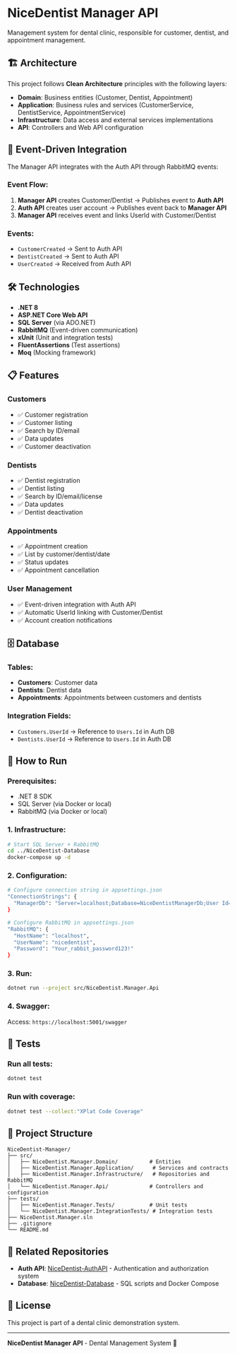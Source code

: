 # NiceDentist Manager API

Management system for dental clinic, responsible for customer, dentist, and appointment management.

## 🏗️ Architecture

This project follows **Clean Architecture** principles with the following layers:

- **Domain**: Business entities (Customer, Dentist, Appointment)
- **Application**: Business rules and services (CustomerService, DentistService, AppointmentService)
- **Infrastructure**: Data access and external services implementations
- **API**: Controllers and Web API configuration

## 🔄 Event-Driven Integration

The Manager API integrates with the Auth API through RabbitMQ events:

### Event Flow:
1. **Manager API** creates Customer/Dentist → Publishes event to **Auth API**
2. **Auth API** creates user account → Publishes event back to **Manager API**
3. **Manager API** receives event and links UserId with Customer/Dentist

### Events:
- `CustomerCreated` → Sent to Auth API
- `DentistCreated` → Sent to Auth API  
- `UserCreated` → Received from Auth API

## 🛠️ Technologies

- **.NET 8**
- **ASP.NET Core Web API**
- **SQL Server** (via ADO.NET)
- **RabbitMQ** (Event-driven communication)
- **xUnit** (Unit and integration tests)
- **FluentAssertions** (Test assertions)
- **Moq** (Mocking framework)

## 📋 Features

### Customers
- ✅ Customer registration
- ✅ Customer listing
- ✅ Search by ID/email
- ✅ Data updates
- ✅ Customer deactivation

### Dentists
- ✅ Dentist registration
- ✅ Dentist listing
- ✅ Search by ID/email/license
- ✅ Data updates
- ✅ Dentist deactivation

### Appointments
- ✅ Appointment creation
- ✅ List by customer/dentist/date
- ✅ Status updates
- ✅ Appointment cancellation

### User Management
- ✅ Event-driven integration with Auth API
- ✅ Automatic UserId linking with Customer/Dentist
- ✅ Account creation notifications

## 🗄️ Database

### Tables:
- **Customers**: Customer data
- **Dentists**: Dentist data  
- **Appointments**: Appointments between customers and dentists

### Integration Fields:
- `Customers.UserId` → Reference to `Users.Id` in Auth DB
- `Dentists.UserId` → Reference to `Users.Id` in Auth DB

## 🚀 How to Run

### Prerequisites:
- .NET 8 SDK
- SQL Server (via Docker or local)
- RabbitMQ (via Docker or local)

### 1. Infrastructure:
```bash
# Start SQL Server + RabbitMQ
cd ../NiceDentist-Database
docker-compose up -d
```

### 2. Configuration:
```bash
# Configure connection string in appsettings.json
"ConnectionStrings": {
  "ManagerDb": "Server=localhost;Database=NiceDentistManagerDb;User Id=sa;Password=Your_strong_password123!;TrustServerCertificate=True;"
}

# Configure RabbitMQ in appsettings.json
"RabbitMQ": {
  "HostName": "localhost",
  "UserName": "nicedentist",
  "Password": "Your_rabbit_password123!"
}
```

### 3. Run:
```bash
dotnet run --project src/NiceDentist.Manager.Api
```

### 4. Swagger:
Access: `https://localhost:5001/swagger`

## 🧪 Tests

### Run all tests:
```bash
dotnet test
```

### Run with coverage:
```bash
dotnet test --collect:"XPlat Code Coverage"
```

## 📁 Project Structure

```
NiceDentist-Manager/
├── src/
│   ├── NiceDentist.Manager.Domain/          # Entities
│   ├── NiceDentist.Manager.Application/      # Services and contracts
│   ├── NiceDentist.Manager.Infrastructure/   # Repositories and RabbitMQ
│   └── NiceDentist.Manager.Api/             # Controllers and configuration
├── tests/
│   ├── NiceDentist.Manager.Tests/           # Unit tests
│   └── NiceDentist.Manager.IntegrationTests/ # Integration tests
├── NiceDentist.Manager.sln
├── .gitignore
└── README.md
```

## 🔗 Related Repositories

- **Auth API**: [NiceDentist-AuthAPI](../NiceDentist-AuthAPI) - Authentication and authorization system
- **Database**: [NiceDentist-Database](../NiceDentist-Database) - SQL scripts and Docker Compose

## 📝 License

This project is part of a dental clinic demonstration system.

---

**NiceDentist Manager API** - Dental Management System 🦷
